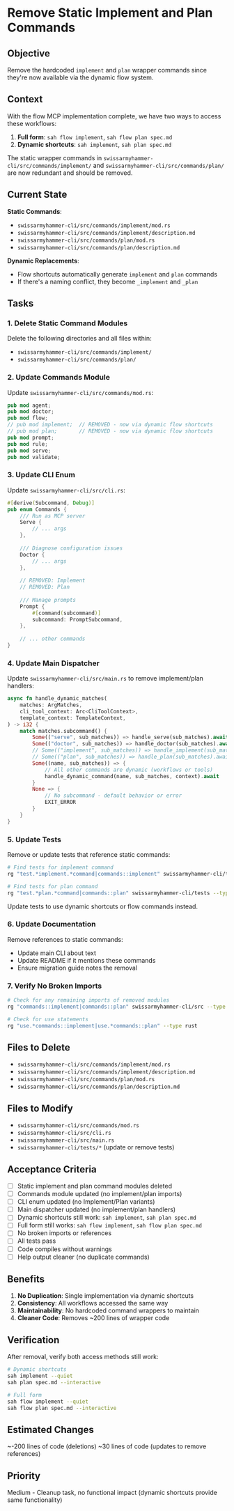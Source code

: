 # Remove Static Implement and Plan Commands

## Objective

Remove the hardcoded `implement` and `plan` wrapper commands since they're now available via the dynamic flow system.

## Context

With the flow MCP implementation complete, we have two ways to access these workflows:
1. **Full form**: `sah flow implement`, `sah flow plan spec.md`
2. **Dynamic shortcuts**: `sah implement`, `sah plan spec.md`

The static wrapper commands in `swissarmyhammer-cli/src/commands/implement/` and `swissarmyhammer-cli/src/commands/plan/` are now redundant and should be removed.

## Current State

**Static Commands**:
- `swissarmyhammer-cli/src/commands/implement/mod.rs`
- `swissarmyhammer-cli/src/commands/implement/description.md`
- `swissarmyhammer-cli/src/commands/plan/mod.rs`
- `swissarmyhammer-cli/src/commands/plan/description.md`

**Dynamic Replacements**:
- Flow shortcuts automatically generate `implement` and `plan` commands
- If there's a naming conflict, they become `_implement` and `_plan`

## Tasks

### 1. Delete Static Command Modules

Delete the following directories and all files within:
- `swissarmyhammer-cli/src/commands/implement/`
- `swissarmyhammer-cli/src/commands/plan/`

### 2. Update Commands Module

Update `swissarmyhammer-cli/src/commands/mod.rs`:

```rust
pub mod agent;
pub mod doctor;
pub mod flow;
// pub mod implement;  // REMOVED - now via dynamic flow shortcuts
// pub mod plan;       // REMOVED - now via dynamic flow shortcuts
pub mod prompt;
pub mod rule;
pub mod serve;
pub mod validate;
```

### 3. Update CLI Enum

Update `swissarmyhammer-cli/src/cli.rs`:

```rust
#[derive(Subcommand, Debug)]
pub enum Commands {
    /// Run as MCP server
    Serve {
        // ... args
    },
    
    /// Diagnose configuration issues
    Doctor {
        // ... args
    },
    
    // REMOVED: Implement
    // REMOVED: Plan
    
    /// Manage prompts
    Prompt {
        #[command(subcommand)]
        subcommand: PromptSubcommand,
    },
    
    // ... other commands
}
```

### 4. Update Main Dispatcher

Update `swissarmyhammer-cli/src/main.rs` to remove implement/plan handlers:

```rust
async fn handle_dynamic_matches(
    matches: ArgMatches,
    cli_tool_context: Arc<CliToolContext>,
    template_context: TemplateContext,
) -> i32 {
    match matches.subcommand() {
        Some(("serve", sub_matches)) => handle_serve(sub_matches).await,
        Some(("doctor", sub_matches)) => handle_doctor(sub_matches).await,
        // Some(("implement", sub_matches)) => handle_implement(sub_matches).await,  // REMOVED
        // Some(("plan", sub_matches)) => handle_plan(sub_matches).await,             // REMOVED
        Some((name, sub_matches)) => {
            // All other commands are dynamic (workflows or tools)
            handle_dynamic_command(name, sub_matches, context).await
        }
        None => {
            // No subcommand - default behavior or error
            EXIT_ERROR
        }
    }
}
```

### 5. Update Tests

Remove or update tests that reference static commands:

```bash
# Find tests for implement command
rg "test.*implement.*command|commands::implement" swissarmyhammer-cli/tests --type rust

# Find tests for plan command  
rg "test.*plan.*command|commands::plan" swissarmyhammer-cli/tests --type rust
```

Update tests to use dynamic shortcuts or flow commands instead.

### 6. Update Documentation

Remove references to static commands:
- Update main CLI about text
- Update README if it mentions these commands
- Ensure migration guide notes the removal

### 7. Verify No Broken Imports

```bash
# Check for any remaining imports of removed modules
rg "commands::implement|commands::plan" swissarmyhammer-cli/src --type rust

# Check for use statements
rg "use.*commands::implement|use.*commands::plan" --type rust
```

## Files to Delete

- `swissarmyhammer-cli/src/commands/implement/mod.rs`
- `swissarmyhammer-cli/src/commands/implement/description.md`
- `swissarmyhammer-cli/src/commands/plan/mod.rs`
- `swissarmyhammer-cli/src/commands/plan/description.md`

## Files to Modify

- `swissarmyhammer-cli/src/commands/mod.rs`
- `swissarmyhammer-cli/src/cli.rs`
- `swissarmyhammer-cli/src/main.rs`
- `swissarmyhammer-cli/tests/*` (update or remove tests)

## Acceptance Criteria

- [ ] Static implement and plan command modules deleted
- [ ] Commands module updated (no implement/plan imports)
- [ ] CLI enum updated (no Implement/Plan variants)
- [ ] Main dispatcher updated (no implement/plan handlers)
- [ ] Dynamic shortcuts still work: `sah implement`, `sah plan spec.md`
- [ ] Full form still works: `sah flow implement`, `sah flow plan spec.md`
- [ ] No broken imports or references
- [ ] All tests pass
- [ ] Code compiles without warnings
- [ ] Help output cleaner (no duplicate commands)

## Benefits

1. **No Duplication**: Single implementation via dynamic shortcuts
2. **Consistency**: All workflows accessed the same way
3. **Maintainability**: No hardcoded command wrappers to maintain
4. **Cleaner Code**: Removes ~200 lines of wrapper code

## Verification

After removal, verify both access methods still work:

```bash
# Dynamic shortcuts
sah implement --quiet
sah plan spec.md --interactive

# Full form
sah flow implement --quiet
sah flow plan spec.md --interactive
```

## Estimated Changes

~-200 lines of code (deletions)
~30 lines of code (updates to remove references)

## Priority

Medium - Cleanup task, no functional impact (dynamic shortcuts provide same functionality)
